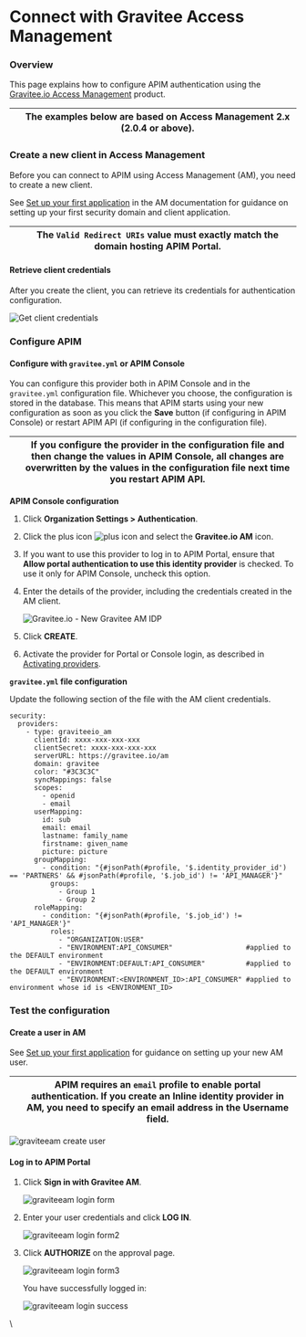 # Connect with Gravitee Access Management

### Overview

This page explains how to configure APIM authentication using the [Gravitee.io Access Management](https://www.gravitee.io/products/access-management) product.

|   | The examples below are based on Access Management 2.x (2.0.4 or above). |
| - | ----------------------------------------------------------------------- |

### Create a new client in Access Management

Before you can connect to APIM using Access Management (AM), you need to create a new client.

See [Set up your first application](https://docs.gravitee.io/am/current/am\_quickstart\_app\_setup.html) in the AM documentation for guidance on setting up your first security domain and client application.

|   | The `Valid Redirect URIs` value must exactly match the domain hosting APIM Portal. |
| - | ---------------------------------------------------------------------------------- |

#### Retrieve client credentials

After you create the client, you can retrieve its credentials for authentication configuration.

![Get client credentials](https://docs.gravitee.io/images/apim/3.x/installation/authentication/graviteeam\_client\_credentials.png)

### Configure APIM

#### Configure with `gravitee.yml` or APIM Console

You can configure this provider both in APIM Console and in the `gravitee.yml` configuration file. Whichever you choose, the configuration is stored in the database. This means that APIM starts using your new configuration as soon as you click the **Save** button (if configuring in APIM Console) or restart APIM API (if configuring in the configuration file).

|   | If you configure the provider in the configuration file and then change the values in APIM Console, all changes are overwritten by the values in the configuration file next time you restart APIM API. |
| - | ------------------------------------------------------------------------------------------------------------------------------------------------------------------------------------------------------- |

**APIM Console configuration**

1. Click **Organization Settings > Authentication**.
2. Click the plus icon ![plus icon](https://docs.gravitee.io/images/icons/plus-icon.png) and select the **Gravitee.io AM** icon.
3. If you want to use this provider to log in to APIM Portal, ensure that **Allow portal authentication to use this identity provider** is checked. To use it only for APIM Console, uncheck this option.
4.  Enter the details of the provider, including the credentials created in the AM client.

    ![Gravitee.io - New Gravitee AM IDP](https://docs.gravitee.io/images/apim/3.x/management-api-configuration-idp/new-am.png)
5. Click **CREATE**.
6. Activate the provider for Portal or Console login, as described in [Activating providers](https://docs.gravitee.io/apim/3.x/apim\_installguide\_authentication.html#activating-providers).

**`gravitee.yml` file configuration**

Update the following section of the file with the AM client credentials.

```
security:
  providers:
    - type: graviteeio_am
      clientId: xxxx-xxx-xxx-xxx
      clientSecret: xxxx-xxx-xxx-xxx
      serverURL: https://gravitee.io/am
      domain: gravitee
      color: "#3C3C3C"
      syncMappings: false
      scopes:
        - openid
        - email
      userMapping:
        id: sub
        email: email
        lastname: family_name
        firstname: given_name
        picture: picture
      groupMapping:
        - condition: "{#jsonPath(#profile, '$.identity_provider_id') == 'PARTNERS' && #jsonPath(#profile, '$.job_id') != 'API_MANAGER'}"
          groups:
            - Group 1
            - Group 2
      roleMapping:
        - condition: "{#jsonPath(#profile, '$.job_id') != 'API_MANAGER'}"
          roles:
            - "ORGANIZATION:USER"
            - "ENVIRONMENT:API_CONSUMER"                  #applied to the DEFAULT environment
            - "ENVIRONMENT:DEFAULT:API_CONSUMER"          #applied to the DEFAULT environment
            - "ENVIRONMENT:<ENVIRONMENT_ID>:API_CONSUMER" #applied to environment whose id is <ENVIRONMENT_ID>
```

### Test the configuration

#### Create a user in AM

See [Set up your first application](https://docs.gravitee.io/am/current/am\_quickstart\_app\_setup.html) for guidance on setting up your new AM user.

|   | APIM requires an `email` profile to enable portal authentication. If you create an Inline identity provider in AM, you need to specify an email address in the **Username** field. |
| - | ---------------------------------------------------------------------------------------------------------------------------------------------------------------------------------- |

![graviteeam create user](https://docs.gravitee.io/images/apim/3.x/installation/authentication/graviteeam\_create\_user.png)

#### Log in to APIM Portal

1.  Click **Sign in with Gravitee AM**.

    ![graviteeam login form](https://docs.gravitee.io/images/apim/3.x/installation/authentication/graviteeam\_login\_form.png)
2.  Enter your user credentials and click **LOG IN**.

    ![graviteeam login form2](https://docs.gravitee.io/images/apim/3.x/installation/authentication/graviteeam\_login\_form2.png)
3.  Click **AUTHORIZE** on the approval page.

    ![graviteeam login form3](https://docs.gravitee.io/images/apim/3.x/installation/authentication/graviteeam\_login\_form3.png)

    You have successfully logged in:

    ![graviteeam login success](https://docs.gravitee.io/images/apim/3.x/installation/authentication/graviteeam\_login\_success.png)

\
